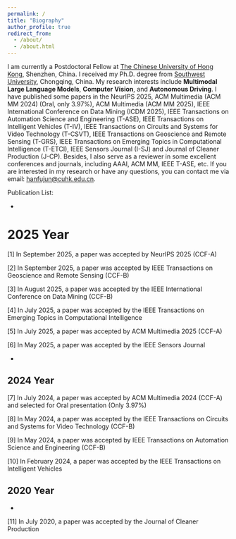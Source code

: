 ```yaml
---
permalink: /
title: "Biography"
author_profile: true
redirect_from: 
  - /about/
  - /about.html
---
```


I am currently a Postdoctoral Fellow at [The Chinese University of Hong Kong](https://www.cuhk.edu.cn/zh-hans), Shenzhen, China. I received my Ph.D. degree from [Southwest University](https://www.swu.edu.cn/), Chongqing, China. My research interests include **Multimodal Large Language Models**, **Computer Vision**, and **Autonomous Driving**. I have published some papers in the NeurIPS 2025, ACM Multimedia (ACM MM 2024) (Oral, only 3.97%), ACM Multimedia (ACM MM 2025), IEEE International Conference on Data Mining (ICDM 2025), IEEE Transactions on Automation Science and Engineering (T-ASE), IEEE Transactions on Intelligent Vehicles (T-IV), IEEE Transactions on Circuits and Systems for Video Technology (T-CSVT), IEEE Transactions on Geoscience and Remote Sensing (T-GRS), IEEE Transactions on Emerging Topics in Computational Intelligence (T-ETCI), IEEE Sensors Journal (I-SJ) and Journal of Cleaner Production (J-CP). Besides, I also serve as a reviewer in some excellent conferences and journals, including AAAI, ACM MM, IEEE T-ASE, etc. If you are interested in my research or have any questions, you can contact me via email: hanfujun@cuhk.edu.cn.

Publication List:

-

# 2025 Year

[1] In September 2025, a paper was accepted by NeurIPS 2025 (CCF-A)

[2] In September 2025, a paper was accepted by IEEE Transactions on Geoscience and Remote Sensing (CCF-B)

[3] In August 2025, a paper was accepted by the IEEE International Conference on Data Mining (CCF-B)

[4] In July 2025, a paper was accepted by the IEEE Transactions on Emerging Topics in Computational Intelligence

[5] In July 2025, a paper was accepted by ACM Multimedia 2025 (CCF-A)

[6] In May 2025, a paper was accepted by the IEEE Sensors Journal

-

## 2024 Year

[7] In July 2024, a paper was accepted by ACM Multimedia 2024 (CCF-A) and selected for Oral presentation (Only 3.97%)

[8] In May 2024, a paper was accepted by the IEEE Transactions on Circuits and Systems for Video Technology (CCF-B)

[9] In May 2024, a paper was accepted by IEEE Transactions on Automation Science and Engineering (CCF-B)

[10] In February 2024, a paper was accepted by the IEEE Transactions on Intelligent Vehicles

## 2020 Year

-

[11] In July 2020, a paper was accepted by the Journal of Cleaner Production
